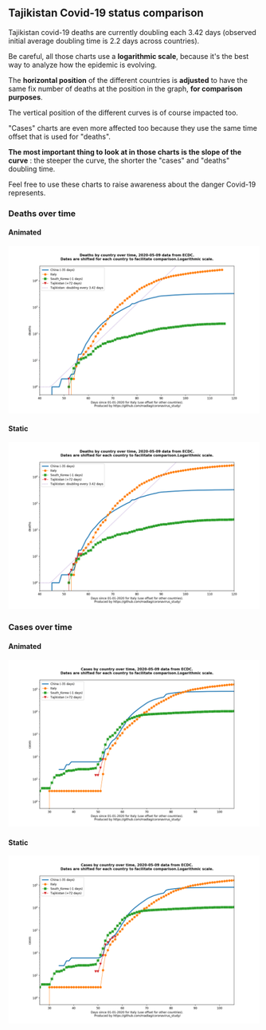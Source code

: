 ## Tajikistan Covid-19 status comparison 

Tajikistan covid-19 deaths are currently doubling each 3.42 days (observed initial average doubling time is 2.2 days across countries).



Be careful, all those charts use a **logarithmic scale**, because it's the best way to analyze how the epidemic is evolving.
 
The **horizontal position** of the different countries is **adjusted** to have the same fix number of deaths at the position in the graph, **for comparison purposes**.

The vertical position of the different curves is of course impacted too.

"Cases" charts are even more affected too because they use the same time offset that is used for "deaths".

**The most important thing to look at in those charts is the slope of the curve** : the steeper the curve, the shorter the "cases" and "deaths" doubling time.

Feel free to use these charts to raise awareness about the danger Covid-19 represents. 


 
### Deaths over time
 
#### Animated
![Tajikistan covid-19 deaths animated chart](https://raw.githubusercontent.com/madlag/coronavirus_study/master/notebooks/graphs/2020-05-09/countries/Tajikistan/2020-05-09_Tajikistan_deaths.gif "Tajikistan covid-19 deaths animated chart")   
 
#### Static
![Tajikistan covid-19 deaths static chart](https://raw.githubusercontent.com/madlag/coronavirus_study/master/notebooks/graphs/2020-05-09/countries/Tajikistan/2020-05-09_Tajikistan_deaths.png "Tajikistan covid-19 deaths static chart")   

 
### Cases over time
 
#### Animated
![Tajikistan covid-19 cases animated chart](https://raw.githubusercontent.com/madlag/coronavirus_study/master/notebooks/graphs/2020-05-09/countries/Tajikistan/2020-05-09_Tajikistan_cases.gif "Tajikistan covid-19 cases animated chart")   
 
#### Static
![Tajikistan covid-19 cases static chart](https://raw.githubusercontent.com/madlag/coronavirus_study/master/notebooks/graphs/2020-05-09/countries/Tajikistan/2020-05-09_Tajikistan_cases.png "Tajikistan covid-19 cases static chart")   

